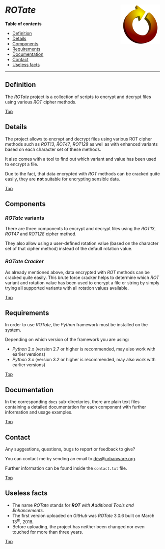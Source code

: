 # *ROTate* <img src="rotate.png" alt="ROTate logo" height="128px" width="128px" align="right"/>

**Table of contents**

*   [Definition](#definition)
*   [Details](#details)
*   [Components](#components)
*   [Requirements](#requirements)
*   [Documentation](#documentation)
*   [Contact](#contact)
*   [Useless facts](#useless-facts)

----

## Definition

The *ROTate* project is a collection of scripts to encrypt and decrypt files using various *ROT* cipher methods.

[Top](#rotate)

## Details

The project allows to encrypt and decrypt files using various ROT cipher methods such as *ROT13*, *ROT47*, *ROT128* as well as with enhanced variants based on each character set of these methods.

It also comes with a tool to find out which variant and value has been used to encrypt a file.

Due to the fact, that data encrypted with *ROT* methods can be cracked quite easily, they are **not** suitable for encrypting sensible data.

[Top](#rotate)

## Components

### *ROTate* variants

There are three components to encrypt and decrypt files using the *ROT13*, *ROT47* and *ROT128* cipher method.

They also allow using a user-defined rotation value (based on the character set of that cipher method) instead of the default rotation value.

### *ROTate Cracker*

As already mentioned above, data encrypted with *ROT* methods can be cracked quite easily. This brute force cracker helps to determine which *ROT* variant and rotation value has been used to encrypt a file or string by simply trying all supported variants with all rotation values available.

[Top](#rotate)

## Requirements

In order to use *ROTate*, the *Python* framework must be installed on the system.

Depending on which version of the framework you are using:

*   *Python* 2.x (version 2.7 or higher is recommended, may also work with earlier versions)
*   *Python* 3.x (version 3.2 or higher is recommended, may also work with earlier versions)

[Top](#rotate)

## Documentation

In the corresponding `docs` sub-directories, there are plain text files containing a detailed documentation for each component with further information and usage examples.

[Top](#rotate)

## Contact

Any suggestions, questions, bugs to report or feedback to give?

You can contact me by sending an email to <dev@urbanware.org>.

Further information can be found inside the `contact.txt` file.

[Top](#rotate)

## Useless facts

*   The name *ROTate* stands for ***ROT*** *with* ***A**dditional* ***T**ools* *and* ***E**nhancements*.
*   The first version uploaded on *GitHub* was *ROTate* 3.0.6 built on March 13<sup>th</sup>, 2018.
*   Before uploading, the project has neither been changed nor even touched for more than three years.

[Top](#rotate)
